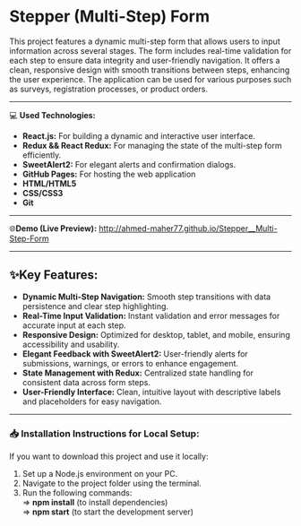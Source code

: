 # Stepper (Multi-Step) Form
This project features a dynamic multi-step form that allows users to input information across several stages. The form includes real-time validation for each step to ensure data integrity and user-friendly navigation. It offers a clean, responsive design with smooth transitions between steps, enhancing the user experience. The application can be used for various purposes such as surveys, registration processes, or product orders.

<hr/>

💻 **Used Technologies:** <br>
- <strong>React.js:</strong> For building a dynamic and interactive user interface.
- <strong>Redux && React Redux:</strong> For managing the state of the multi-step form efficiently.
- <strong>SweetAlert2:</strong> For elegant alerts and confirmation dialogs.
- <strong>GitHub Pages:</strong> For hosting the web application
- <strong>HTML/HTML5</strong> 
- <strong>CSS/CSS3</strong> 
- <strong>Git</strong> 

<hr/>

🌐**Demo (Live Preview):** <a href="http://ahmed-maher77.github.io/Stepper__Multi-Step-Form" target="_blank">http://ahmed-maher77.github.io/Stepper__Multi-Step-Form</a> 

<hr/>

## ✨Key Features:
- <b>Dynamic Multi-Step Navigation:</b> Smooth step transitions with data persistence and clear step highlighting.
- <b>Real-Time Input Validation:</b> Instant validation and error messages for accurate input at each step.
- <b>Responsive Design:</b> Optimized for desktop, tablet, and mobile, ensuring accessibility and usability.
- <b>Elegant Feedback with SweetAlert2:</b> User-friendly alerts for submissions, warnings, or errors to enhance engagement.
- <b>State Management with Redux:</b> Centralized state handling for consistent data across form steps.
- <b>User-Friendly Interface:</b> Clean, intuitive layout with descriptive labels and placeholders for easy navigation.

<hr>

### 📥 Installation Instructions for Local Setup:
If you want to download this project and use it locally:
1. Set up a Node.js environment on your PC.
2. Navigate to the project folder using the terminal.
3. Run the following commands:<br/>
=> <b>npm install</b> (to install dependencies) <br/>
=> <b>npm start</b> (to start the development server) <br/>